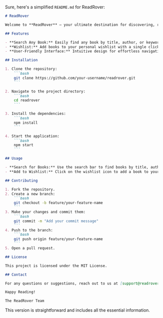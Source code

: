 Sure, here's a simplified `README.md` for ReadRover:

```markdown
# ReadRover

Welcome to **ReadRover** – your ultimate destination for discovering, reading, and organizing your favorite books online.

## Features

- **Search Any Book:** Easily find any book by title, author, or keywords.
- **Wishlist:** Add books to your personal wishlist with a single click.
- **User-Friendly Interface:** Intuitive design for effortless navigation and management.

## Installation

1. Clone the repository:
    ```bash
    git clone https://github.com/your-username/readrover.git
    ```

2. Navigate to the project directory:
    ```bash
    cd readrover
    ```

3. Install the dependencies:
    ```bash
    npm install
    ```

4. Start the application:
    ```bash
    npm start
    ```

## Usage

- **Search for Books:** Use the search bar to find books by title, author, or keywords.
- **Add to Wishlist:** Click on the wishlist icon to add a book to your personal wishlist.

## Contributing

1. Fork the repository.
2. Create a new branch:
    ```bash
    git checkout -b feature/your-feature-name
    ```
3. Make your changes and commit them:
    ```bash
    git commit -m "Add your commit message"
    ```
4. Push to the branch:
    ```bash
    git push origin feature/your-feature-name
    ```
5. Open a pull request.

## License

This project is licensed under the MIT License.

## Contact

For any questions or suggestions, reach out to us at [support@readrover.com](mailto:support@readrover.com).

Happy Reading!

The ReadRover Team
```

This version is straightforward and includes all the essential information.
